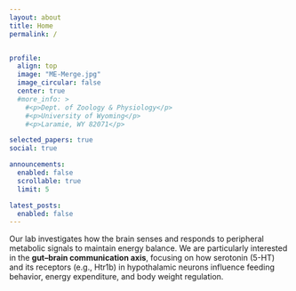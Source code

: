 ```yaml
---
layout: about
title: Home
permalink: /


profile:
  align: top
  image: "ME-Merge.jpg" 
  image_circular: false
  center: true
  #more_info: >
    #<p>Dept. of Zoology & Physiology</p>
    #<p>University of Wyoming</p>
    #<p>Laramie, WY 82071</p>

selected_papers: true
social: true

announcements:
  enabled: false
  scrollable: true
  limit: 5

latest_posts:
  enabled: false
---
```

Our lab investigates how the brain senses and responds to peripheral metabolic signals to maintain energy balance. We are particularly interested in the **gut–brain communication axis**, focusing on how serotonin (5-HT) and its receptors (e.g., Htr1b) in hypothalamic neurons influence feeding behavior, energy expenditure, and body weight regulation. 
<!-- Selected publications and further details can be found on my [Publications](/publications/) page. -->
